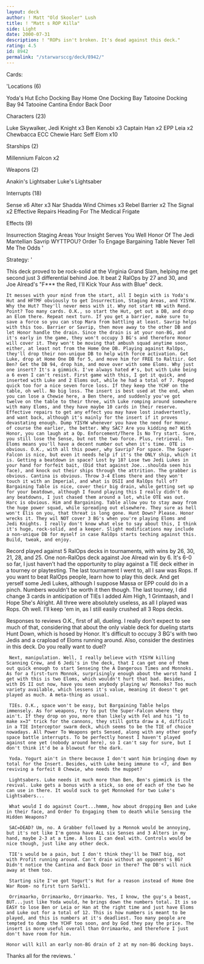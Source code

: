 ```yaml
---
layout: deck
author: ! Matt "Old Skooler" Lush
title: ! "Matt s ROP Killa"
side: Light
date: 2000-07-31
description: ! "ROPs isn't broken. It's dead against this deck."
rating: 4.5
id: 8942
permalink: "/starwarsccg/deck/8942/"
---
```

Cards: 

'Locations (6)

Yoda's Hut
Echo Docking Bay
Home One Docking Bay
Tatooine Docking Bay 94
Tatooine Cantina
Endor Back Door

Characters (23)

Luke Skywalker, Jedi Knight x3
Ben Kenobi x3
Captain Han x2
EPP Leia x2
Chewbacca
ECC Chewie
Harc Seff
Elom x10

Starships (2)

Millennium Falcon x2

Weapons (2)

Anakin's Lightsaber
Luke's Lightsaber

Interrupts (18)

Sense x6
Alter x3
Nar Shadda Wind Chimes x3
Rebel Barrier x2
The Signal x2
Effective Repairs
Heading For The Medical Frigate

Effects (9)

Insurrection
Staging Areas
Your Insight Serves You Well
Honor Of The Jedi
Mantellian Savrip
WYTTPOU?
Order To Engage
Bargaining Table
Never Tell Me The Odds
'

Strategy: '

   This deck proved to be rock-solid at the Virginia Grand Slam, helping me get second just 3 differential behind Joe. It beat 2 RalOps by 27 and 30, and Joe Alread's "F*** the Red, I'll Kick Your Ass with Blue" deck.

    It messes with your mind from the start, all I begin with is Yoda's Hut and HFTMF obviously to get Insurrection, Staging Areas, and YISYW. Why the Hut? They'll never mess with it. Why not start HB with Rend. Point? Too many cards. O.K., so start the Hut, get out a DB, and drop an Elom there. Repeat next turn. If you get a barrier, make sure to save a force so you can stop Mara from battling at least. Savrip helps with this too. Barrier or Savrip, then move away to the other DB and let Honor handle the drain. Since the drain is at your non-BG, and it's early in the game, they won't occupy 3 BG's and therefore Honor will cover it. They won't be moving that ambush squad anytime soon, either, at least not from the Home One DB. Playing against RalOps, they'll drop their non-unique DB to help with force activation. Get Luke, drop at Home One DB for 5, and move him for FREE to Raltiir. Got Ben? Get the DB 94, drop him, and move over with some Eloms. Why just one insert? It's a gimmick. I've always hated #'s, but with Luke being a 6 even I can't resist. First game with this, I got it quick, and inserted with Luke and 2 Eloms out, while he had a total of 7. Popped quick too for a nice seven force loss. If they keep the YCHF on the table, oh well. No big loss. The insert is best used at the end, when you can lose a Chewie here, a Ben there, and suddenly you've got twelve on the table to their three, with Luke romping around somewhere with many Eloms, and they have maybe 10 cards in their reserve. Effective repairs to get any effect you may have lost inadvertently, and want back, although it's mainly for the insert if it proves devastating enough. Dump YISYW whenever you have the need for Honor, of course the earlier, the better. Why SAC? Are you kidding me? With Honor, you can laugh at a Op. Enforcement/There Is No Try start. Sure, you still lose the Sense, but not the two force. Plus, retrieval. Ten Eloms means you'll have a decent number out when it's time. OTE is obvious. O.K., with all this power, why Savrip? For space. The Super-Falcon is nice, but even it needs help if it's the ONLY ship, which it is. Getting a beatdown in space? Lost by 18? Lose two Jedi Lukes in your hand for forfeit bait, (Did that against Joe...shoulda seen his face), and knock out their ships through the attrition. The grabber is obvious. Cantina is obvious. Throw 3-4 Eloms there and they won't touch it with an Imperial, and what is DSII and RalOps full of? Bargaining Table is nice, cover their big drain, while getting set up for your beatdown, although I found playing this I really didn't do any beatdowns, I just chased them around a lot, while OTE was out. Harc is obvious. Him and Bargaining. Table allow you to stay away from the huge power squad, while spreading out elsewhere. They sure as hell won't Elis on you, that threat is long gone. Hunt Down? Please. Honor wrecks it. They wil NOT cover 3 BG's when you're playing Eloms and Jedi Knights. I really don't know what else to say about this, I think it's huge, rock-solid, and a keeper. Slight modifications may include a non-unique DB for myself in case RalOps starts teching against this. Build, tweak, and enjoy.

Record played against 5 RalOps decks in tournaments, with wins by 26, 30, 21, 28, and 25. One non-RalOps deck against Joe Alread win by 6. It's 6-0 so far, I just haven't had the opportunity to play against a TIE deck either in a tourney or playtesting. The last tournament I went to, all I saw was Rops. If you want to beat RalOps people, learn how to play this deck. And get yerself some Jedi Lukes, although I suppose Massa or EPP could do in a pinch. Numbers wouldn't be worth it then though. The last tourney, I did change 3 cards in anticipation of TIEs I added Aim High, 1 Grimtaash, and I Hope She's Alright. All three were absolutely useless, as all I played was Rops. Oh well. I'll keep 'em in, as I still easily crushed all 3 Rops decks.

Responses to reviews  O.K., first of all, dueling. I really don't expect to see much of that, considering that about the only viable deck for dueling starts Hunt Down, which is hosed by Honor. It's difficult to occupy 3 BG's with two Jedis and a crapload of Eloms running around. Also, consider the destinies in this deck. Do you really want to duel?

     Next, manipulation. Well, I really believe with YISYW killing Scanning Crew, and 6 Jedi's in the deck, that I can get one of them out quick enough to start Senseing the A Dangerous Times and Monnoks. As for a first-turn Monnok, surprisingly enough about the worst hand I get with this is two Eloms, which wouldn't hurt that bad. Besides, with DS II out now, have you seen anybody playing w/ Monnoks? Too much variety available, which lessens it's value, meaning it doesn't get played as much. A meta-thing as usual.

     TIEs. O.K., space won't be easy, but Bargaining Table helps immensely. As for weapons, try to put the Super-Falcon where they ain't. If they drop on you, more than likely with Fel and his "1 to make x=3" trick for the cannons, they still gotta draw a 4, difficult in a TIE Interceptor swarm deck, which seems to be the TIE of choice nowadays. All Power To Weapons gets Sensed, along with any other goofy space battle interrupts. To be perfectly honest I haven't played against one yet (nobody around here), so I can't say for sure, but I don't think it'd be a blowout for the dark.

     Yoda. Yogurt ain't in there because I don't want him bringing down my total for the Insert. Besides, with Luke being immune to <7, and Ben reviving a forfeit 8 Chewie, who needs the muppet?

     Lightsabers. Luke needs it much more than Ben, Ben's gimmick is the revival. Luke gets a bonus with a stick, so one of each of the two he can use in there. It would suck to get Monnoked for two Luke's Lightsabers...

     What would I do against Court...hmmm, how about dropping Ben and Luke in their face, and Order To Engaging them to death while Sensing the Hidden Weapons?

     SAC=DEAD? Um, no. A Grabber followed by a Monnok would be annoying, but it's not like I'm gonna have ALL six Senses and 3 Alters in my hand, maybe 2-3 at a time. A loss I can deal with. Controls would be nice though, just like any other deck.

     TIE's would be a pain, but I don't think they'll be THAT big, not with Profit running around. Can't drain without an opponent's BG? Didn't notice the Cantina and Back Door in there? The DB's will nick away at them too.

     Starting site I've got Yogurt's Hut for a reason instead of Home One War Room- no first turn Sarkli.

     Orrimaarko, Orrimaarko, Orrimaarko. Yes, I know, the guy's a beast, BUT...just like Yoda would, he brings down the numbers total. It is so EASY to lose Ben or Leia or Han at the right time and just have Eloms and Luke out for a total of 12. This is how numbers is meant to be played, and this is numbers at it's deadliest. Too many people are tempted to dump the YCHF too soon, and by God they pay the price. The insert is more useful overall than Orrimaarko, and therefore I just don't have room for him.

    Honor will kill an early non-BG drain of 2 at my non-BG docking bays.

 Thanks all for the reviews.	  '
